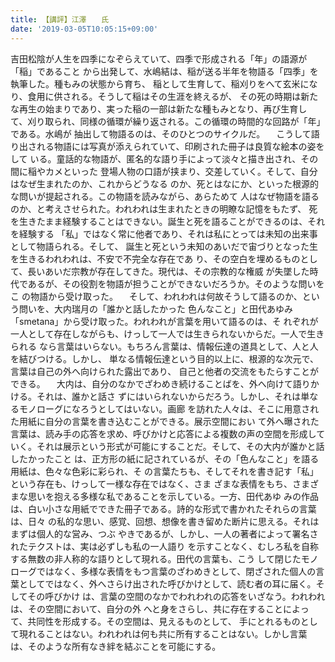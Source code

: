 ```yaml
---
title: 【講評】江澤　　氏
date: '2019-03-05T10:05:15+09:00'
---
```

吉田松陰が人生を四季になぞらえていて、四季で形成される「年」の語源が「稲」であること から出発して、水嶋結は、稲が送る半年を物語る「四季」を執筆した。種もみの状態から育ち、 稲として生育して、稲刈りをへて玄米になり、食用に供される。そうして稲はその生涯を終えるが、 その死の時期は新たな再生の始まりであり、実った稲の一部は新たな種もみとなり、再び生育し て、刈り取られ、同様の循環が繰り返される。この循環の時間的な回路が「年」である。水嶋が 抽出して物語るのは、そのひとつのサイクルだ。 　こうして語り出される物語には写真が添えられていて、印刷された冊子は良質な絵本の姿をして いる。童話的な物語が、匿名的な語り手によって淡々と描き出され、その間に稲やカメといった 登場人物の口語が挟まり、交差していく。そして、自分はなぜ生まれたのか、これからどうなる のか、死とはなにか、といった根源的な問いが提起される。この物語を読みながら、あらためて 人はなぜ物語を語るのか、と考えさせられた。われわれは生まれたときの明瞭な記憶をもたず、 死を生きたまま経験することはできない。誕生と死を語ることができるのは、それを経験する 「私」ではなく常に他者であり、それは私にとっては未知の出来事として物語られる。そして、 誕生と死という未知のあいだで宙づりとなった生を生きるわれわれは、不安で不完全な存在であ り、その空白を埋めるものとして、長いあいだ宗教が存在してきた。現代は、その宗教的な権威 が失墜した時代であるが、その役割を物語が担うことができないだろうか。そのような問いをこ の物語から受け取った。 　そして、われわれは何故そうして語るのか、という問いを、大内瑞月の「誰かと話したかった 色んなこと」と田代あゆみ「smetana」から受け取った。われわれが言葉を用いて語るのは、そ れぞれが一人として存在しながらも、けっして一人では生きられないからだ。一人で生きられる なら言葉はいらない。もちろん言葉は、情報伝達の道具として、人と人を結びつける。しかし、 単なる情報伝達という目的以上に、根源的な次元で、言葉は自己の外へ向けられた露出であり、 自己と他者の交流をもたらすことができる。 　大内は、自分のなかでざわめき続けることばを、外へ向けて語りかける。それは、誰かと話さ ずにはいられないからだろう。しかし、それは単なるモノローグになろうとしてはいない。画廊 を訪れた人々は、そこに用意された用紙に自分の言葉を書き込むことができる。展示空間におい て外へ曝された言葉は、読み手の応答を求め、呼びかけと応答による複数の声の空間を形成して いく。それは展示という形式が可能にすることだ。そして、その大内が誰かと話したかったこと は、正方形の紙に記されているが、その「色んなこと」を語る用紙は、色々な色彩に彩られ、そ の言葉たちも、そしてそれを書き記す「私」という存在も、けっして一様な存在ではなく、さま ざまな表情をもち、さまざまな思いを抱える多様な私であることを示している。一方、田代あゆ みの作品は、白い小さな用紙でできた冊子である。詩的な形式で書かれたそれらの言葉は、日々 の私的な思い、感覚、回想、想像を書き留めた断片に思える。それはまずは個人的な営み、つぶ やきであるが、しかし、一人の著者によって署名されたテクストは、実は必ずしも私の一人語り を示すことなく、むしろ私を自称する無数の非人称的な語りとして現れる。田代の言葉も、こう して閉じたモノローグではなく、多様な表情をもつ言葉のざわめきとして、閉ざされた個人の言 葉としてではなく、外へさらけ出された呼びかけとして、読む者の耳に届く。そしてその呼びかけ は、言葉の空間のなかでわれわれの応答をいざなう。われわれは、その空間において、自分の外 へと身をさらし、共に存在することによって、共同性を形成する。その空間は、見えるものとして、 手にとれるものとして現れることはない。われわれは何も共に所有することはない。しかし言葉 は、そのような所有なき絆を結ぶことを可能にする。
